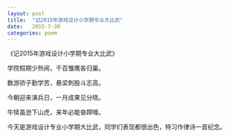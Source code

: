 ```yaml
---
layout: post
title:  "记2015年游戏设计小学期专业大比武"
date:   2015-7-30
categories: poem
---
```

《记2015年游戏设计小学期专业大比武》

学院假期少热闹，千百雏鹰各归巢。

数游骄子勤学苦，悬梁刺股斗志高。

今朝迎来演兵日，一月成果见分晓。

牛犊虽逊下山虎，来年必能奋蹄嚎。



今天是游戏设计专业小学期大比武，同学们表现都很出色，特习作律诗一首纪念。